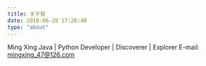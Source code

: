 ```yaml
---
title: 关于我
date: 2018-06-28 17:28:48
type: "about"
---
```



Ming Xing
Java | Python
Developer | Discoverer | Explorer
E-mail: mingxing_47@126.com